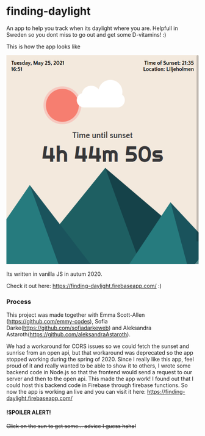 # finding-daylight
An app to help you track when its daylight where you are. Helpfull in Sweden so you dont miss to go out and get some D-vitamins! :)

This is how the app looks like

![Pic of how it looks like](./public/images/picOfFindingDaylight.png)

Its written in vanilla JS in autum 2020.

Check it out here: https://finding-daylight.firebaseapp.com/ :)

### Process

This project was made together with Emma Scott-Allen (https://github.com/emmy-codes), Sofia Darke(https://github.com/sofiadarkeweb) and Aleksandra Astaroth(https://github.com/aleksandraAstaroth).

We had a workaround for CORS issues so we could fetch the sunset and sunrise from an open api, but that workaround was deprecated so the app stopped working during the spring of 2020.
Since I really like this app, feel proud of it and really wanted to be able to show it to others, I wrote some backend code in Node.js so that the frontend would send a request to our server and then to the open api. This made the app work!
I found out that I could host this backend code in Firebase through firebase functions. So now the app is working an live and you can visit it here:
https://finding-daylight.firebaseapp.com/

#### !SPOILER ALERT!
~~Click on the sun to get some... advice I guess haha!~~
